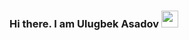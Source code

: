 ### Hi there. I am Ulugbek Asadov <img src="https://media.giphy.com/media/hvRJCLFzcasrR4ia7z/gihpy.gif" width="27px"  alt=""/>



<!--
**ulugb3k-270/ulugb3k-270** is a ✨ _special_ ✨ repository because its `README.md` (this file) appears on your GitHub profile.

Here are some ideas to get you started:

- 🔭 I’m currently working on ...
- 🌱 I’m currently learning ...
- 👯 I’m looking to collaborate on ...
- 🤔 I’m looking for help with ...
- 💬 Ask me about ...
- 📫 How to reach me: ...
- 😄 Pronouns: ...
- ⚡ Fun fact: ...
-->
